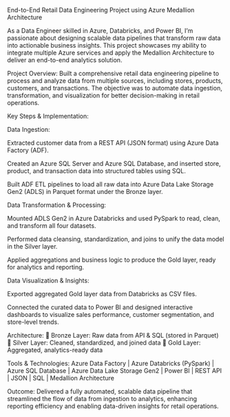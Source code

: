 End-to-End Retail Data Engineering Project using Azure Medallion Architecture

As a Data Engineer skilled in Azure, Databricks, and Power BI, I’m passionate about designing scalable data pipelines that transform raw data into actionable business insights. This project showcases my ability to integrate multiple Azure services and apply the Medallion Architecture to deliver an end-to-end analytics solution.

Project Overview:
Built a comprehensive retail data engineering pipeline to process and analyze data from multiple sources, including stores, products, customers, and transactions. The objective was to automate data ingestion, transformation, and visualization for better decision-making in retail operations.

Key Steps & Implementation:

Data Ingestion:

Extracted customer data from a REST API (JSON format) using Azure Data Factory (ADF).

Created an Azure SQL Server and Azure SQL Database, and inserted store, product, and transaction data into structured tables using SQL.

Built ADF ETL pipelines to load all raw data into Azure Data Lake Storage Gen2 (ADLS) in Parquet format under the Bronze layer.

Data Transformation & Processing:

Mounted ADLS Gen2 in Azure Databricks and used PySpark to read, clean, and transform all four datasets.

Performed data cleansing, standardization, and joins to unify the data model in the Silver layer.

Applied aggregations and business logic to produce the Gold layer, ready for analytics and reporting.

Data Visualization & Insights:

Exported aggregated Gold layer data from Databricks as CSV files.

Connected the curated data to Power BI and designed interactive dashboards to visualize sales performance, customer segmentation, and store-level trends.

Architecture:
🔹 Bronze Layer: Raw data from API & SQL (stored in Parquet)
🔹 Silver Layer: Cleaned, standardized, and joined data
🔹 Gold Layer: Aggregated, analytics-ready data

Tools & Technologies:
Azure Data Factory | Azure Databricks (PySpark) | Azure SQL Database | Azure Data Lake Storage Gen2 | Power BI | REST API | JSON | SQL | Medallion Architecture

Outcome:
Delivered a fully automated, scalable data pipeline that streamlined the flow of data from ingestion to analytics, enhancing reporting efficiency and enabling data-driven insights for retail operations.
